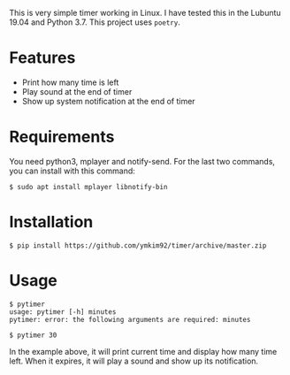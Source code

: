 This is very simple timer working in Linux.
I have tested this in the Lubuntu 19.04 and Python 3.7.
This project uses ``poetry``.

# Features
- Print how many time is left
- Play sound at the end of timer
- Show up system notification at the end of timer

# Requirements
You need python3, mplayer and notify-send.
For the last two commands, you can install with this command:
```
$ sudo apt install mplayer libnotify-bin
```

# Installation

```
$ pip install https://github.com/ymkim92/timer/archive/master.zip
```

# Usage
```
$ pytimer
usage: pytimer [-h] minutes
pytimer: error: the following arguments are required: minutes

$ pytimer 30

```

In the example above, it will print current time and display how many time left.
When it expires, it will play a sound and show up its notification.
